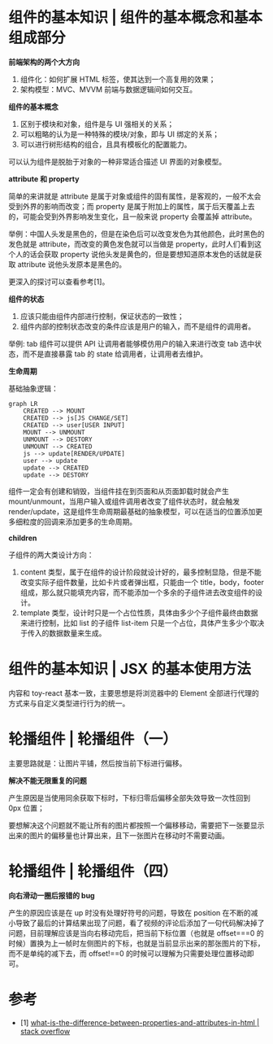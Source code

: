 # 组件的基本知识 | 组件的基本概念和基本组成部分

**前端架构的两个大方向**

1. 组件化：如何扩展 HTML 标签，使其达到一个高复用的效果；
2. 架构模型：MVC、MVVM 前端与数据逻辑间如何交互。

**组件的基本概念**

1. 区别于模块和对象，组件是与 UI 强相关的关系；
2. 可以粗略的认为是一种特殊的模块/对象，即与 UI 绑定的关系；
3. 可以进行树形结构的组合，且具有模板化的配置能力。

可以认为组件是脱胎于对象的一种非常适合描述 UI 界面的对象模型。

**attribute 和 property**

简单的来讲就是 attribute 是属于对象或组件的固有属性，是客观的，一般不太会受到外界的影响而改变；而 property 是属于附加上的属性，属于后天覆盖上去的，可能会受到外界影响发生变化，且一般来说 property 会覆盖掉 attribute。

举例：中国人头发是黑色的，但是在染色后可以改变发色为其他颜色，此时黑色的发色就是 attribute，而改变的黄色发色就可以当做是 property，此时人们看到这个人的话会获取 property 说他头发是黄色的，但是要想知道原本发色的话就是获取 attribute 说他头发原本是黑色的。

更深入的探讨可以查看参考[1]。

**组件的状态**

1. 应该只能由组件内部进行控制，保证状态的一致性；
2. 组件内部的控制状态改变的条件应该是用户的输入，而不是组件的调用者。

举例: tab 组件可以提供 API 让调用者能够模仿用户的输入来进行改变 tab 选中状态，而不是直接暴露 tab 的 state 给调用者，让调用者去维护。

**生命周期**

基础抽象逻辑：

```mermaid
graph LR
    CREATED --> MOUNT
    CREATED --> js[JS CHANGE/SET]
    CREATED --> user[USER INPUT]
    MOUNT --> UNMOUNT
    UNMOUNT --> DESTORY
    UNMOUNT --> CREATED
    js --> update[RENDER/UPDATE]
    user --> update
    update --> CREATED
    update --> DESTORY
```

组件一定会有创建和销毁，当组件挂在到页面和从页面卸载时就会产生 mount/unmount，当用户输入或组件调用者改变了组件状态时，就会触发 render/update，这是组件生命周期最基础的抽象模型，可以在适当的位置添加更多细粒度的回调来添加更多的生命周期。

**children**

子组件的两大类设计方向：

1. content 类型，属于在组件的设计阶段就设计好的，最多控制显隐，但是不能改变实际子组件数量，比如卡片或者弹出框，只能由一个 title，body，footer 组成，那么就只能填充内容，而不能添加一个多余的子组件进去改变组件的设计。
2. template 类型，设计时只是一个占位性质，具体由多少个子组件最终由数据来进行控制，比如 list 的子组件 list-item 只是一个占位，具体产生多少个取决于传入的数据数量来生成。

# 组件的基本知识 | JSX 的基本使用方法

内容和 toy-react 基本一致，主要思想是将浏览器中的 Element 全部进行代理的方式来与自定义类型进行行为的统一。

# 轮播组件 | 轮播组件（一）

主要思路就是：让图片平铺，然后按当前下标进行偏移。

**解决不能无限重复的问题**

产生原因是当使用同余获取下标时，下标归零后偏移全部失效导致一次性回到 0px 位置；

要想解决这个问题就不能让所有的图片都按照一个偏移移动，需要把下一张要显示出来的图片的偏移量也计算出来，且下一张图片在移动时不需要动画。

# 轮播组件 | 轮播组件（四）

**向右滑动一圈后报错的 bug**

产生的原因应该是在 up 时没有处理好符号的问题，导致在 position 在不断的减小导致了最后的计算结果出现了问题，看了视频的评论后添加了一句代码解决掉了问题，目前理解应该是当向右移动完后，把当前下标位置（也就是 offset===0 的时候）置换为上一帧时左侧图片的下标，也就是当前显示出来的那张图片的下标，而不是单纯的减下去，而 offset!==0 的时候可以理解为只需要处理位置移动即可。

# 参考

- [1] [what-is-the-difference-between-properties-and-attributes-in-html | stack overflow](https://stackoverflow.com/questions/6003819/what-is-the-difference-between-properties-and-attributes-in-html#answer-6004028)
